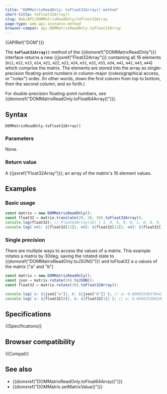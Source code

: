 ```yaml
---
title: "DOMMatrixReadOnly: toFloat32Array() method"
short-title: toFloat32Array()
slug: Web/API/DOMMatrixReadOnly/toFloat32Array
page-type: web-api-instance-method
browser-compat: api.DOMMatrixReadOnly.toFloat32Array
---
```


{{APIRef("DOM")}}

The **`toFloat32Array()`** method of the {{domxref("DOMMatrixReadOnly")}} interface returns a new {{jsxref("Float32Array")}} containing all 16 elements (`m11`, `m12`, `m13`, `m14`, `m21`, `m22`, `m23`, `m24`, `m31`, `m32`, `m33`, `m34`, `m41`, `m42`, `m43`, `m44`) which comprise the matrix. The elements are stored into the array as single-precision floating-point numbers in column-major (colexographical access, or "colex") order. (In other words, down the first column from top to bottom, then the second column, and so forth.)

For double-precision floating-point numbers, see {{domxref("DOMMatrixReadOnly.toFloat64Array()")}}.

## Syntax

```js-nolint
DOMMatrixReadOnly.toFloat32Array()
```

### Parameters

None.

### Return value

A {{jsxref("Float32Array")}}; an array of the matrix's 16 element values.

## Examples

### Basic usage

```js
const matrix = new DOMMatrixReadOnly();
const float32 = matrix.translate(20, 30, 50).toFloat32Array();
console.log(float32); // Float64Array(16) [ 1, 0, 0, 0, 0, 1, 0, 0, 0, 0, 1, 0, 20, 30, 0, 1 ] ]
console.log(`m41: ${float32[12]}, m42: ${float32[13]}, m43: ${float32[14]}`); // m41: 20, m42: 30, M44: 40
```

### Single precision

There are multiple ways to access the values of a matrix. This example rotates a matrix by 30deg, saving the rotated state to {{domxref("DOMMatrixReadOnly.toJSON()")}} and toFloat32 a u values of the matrix ("a" and "b")

```js
const matrix = new DOMMatrixReadOnly();
const json = matrix.rotate(30).toJSON();
const float32 = matrix.rotate(30).toFloat32Array();

console.log(`a: ${json["a"]}, b: ${json["b"]}`); // a: 0.8660254037844387, b: 0.49999999999999994
console.log(`a: ${float32[0]}, b: ${float32[1]}`); // a: 0.8660253882408142, b: 0.5
```

## Specifications

{{Specifications}}

## Browser compatibility

{{Compat}}

## See also

- {{domxref("DOMMatrixReadOnly.toFloat64Array()")}}
- {{domxref("DOMMatrix.setMatrixValue()")}}
